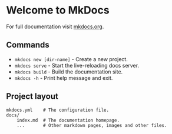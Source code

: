 # Welcome to MkDocs

For full documentation visit [mkdocs.org](https://www.mkdocs.org).

## Commands

- `mkdocs new [dir-name]` - Create a new project.
- `mkdocs serve` - Start the live-reloading docs server.
- `mkdocs build` - Build the documentation site.
- `mkdocs -h` - Print help message and exit.

## Project **layout**

    mkdocs.yml    # The configuration file.
    docs/
        index.md  # The documentation homepage.
        ...       # Other markdown pages, images and other files.
